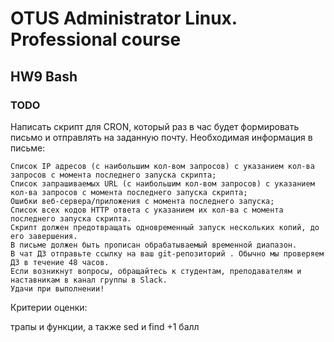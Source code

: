 # OTUS Administrator Linux. Professional course 
## HW9 Bash

### TODO
Написать скрипт для CRON, который раз в час будет формировать письмо и отправлять на заданную почту.
Необходимая информация в письме:

    Список IP адресов (с наибольшим кол-вом запросов) с указанием кол-ва запросов c момента последнего запуска скрипта;
    Список запрашиваемых URL (с наибольшим кол-вом запросов) с указанием кол-ва запросов c момента последнего запуска скрипта;
    Ошибки веб-сервера/приложения c момента последнего запуска;
    Список всех кодов HTTP ответа с указанием их кол-ва с момента последнего запуска скрипта.
    Скрипт должен предотвращать одновременный запуск нескольких копий, до его завершения.
    В письме должен быть прописан обрабатываемый временной диапазон.
    В чат ДЗ отправьте ссылку на ваш git-репозиторий . Обычно мы проверяем ДЗ в течение 48 часов.
    Если возникнут вопросы, обращайтесь к студентам, преподавателям и наставникам в канал группы в Slack.
    Удачи при выполнении!


Критерии оценки:

трапы и функции, а также sed и find +1 балл


